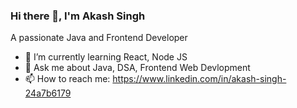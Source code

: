 ### Hi there 👋, I'm Akash Singh
A passionate Java and Frontend Developer
- 🌱 I’m currently learning React, Node JS
- 💬 Ask me about Java, DSA, Frontend Web Devlopment
- 📫 How to reach me: https://www.linkedin.com/in/akash-singh-24a7b6179
<!--

**AkashSingh37/AkashSingh37** is a ✨ _special_ ✨ repository because its `README.md` (this file) appears on your GitHub profile.

Here are some ideas to get you started:

- 🔭 I’m currently working on ...
- 🌱 I’m currently learning ...
- 👯 I’m looking to collaborate on ...
- 🤔 I’m looking for help with ...
- 💬 Ask me about ...
- 📫 How to reach me: ...
- 😄 Pronouns: ...
- ⚡ Fun fact: ...
-->
